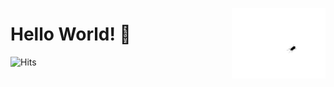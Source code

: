 <img src="https://raw.githubusercontent.com/drendog/drendog/master/bug.gif" 
    alt="bug"
    width="150"
    align="right"
    >
# Hello World! 👋 

![Hits](https://hitcounter.pythonanywhere.com/count/tag.svg?url=https%3A%2F%2Fgithub.com%2Fdrendog)

<!-- 
**drendog/drendog** is a ✨ _special_ ✨ repository because its `README.md` (this file) appears on your GitHub profile.

Here are some ideas to get you started:

- 🔭 I’m currently working on ...
- 🌱 I’m currently learning ...
- 👯 I’m looking to collaborate on ...
- 🤔 I’m looking for help with ...
- 💬 Ask me about ...
- 📫 How to reach me: ...
- 😄 Pronouns: ...
- ⚡ Fun fact: ...
-->
